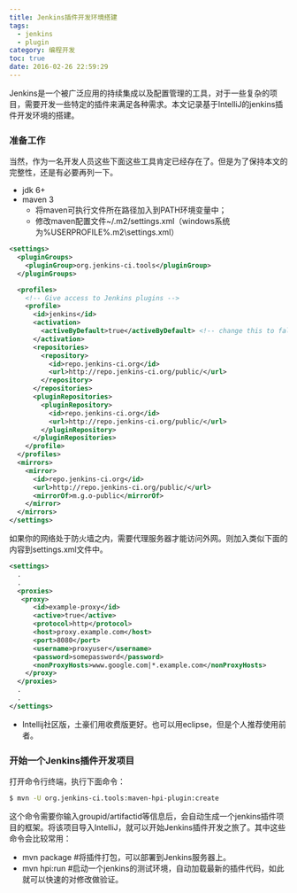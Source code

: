 ```yaml
---
title: Jenkins插件开发环境搭建
tags:
  - jenkins
  - plugin
category: 编程开发
toc: true
date: 2016-02-26 22:59:29
---
```


Jenkins是一个被广泛应用的持续集成以及配置管理的工具，对于一些复杂的项目，需要开发一些特定的插件来满足各种需求。本文记录基于IntelliJ的jenkins插件开发环境的搭建。

### 准备工作
当然，作为一名开发人员这些下面这些工具肯定已经存在了。但是为了保持本文的完整性，还是有必要再列一下。
- jdk 6+
- maven 3
  - 将maven可执行文件所在路径加入到PATH环境变量中；
  - 修改maven配置文件~/.m2/settings.xml（windows系统为%USERPROFILE%\.m2\settings.xml）

``` xml
<settings>
  <pluginGroups>
    <pluginGroup>org.jenkins-ci.tools</pluginGroup>
  </pluginGroups>

  <profiles>
    <!-- Give access to Jenkins plugins -->
    <profile>
      <id>jenkins</id>
      <activation>
        <activeByDefault>true</activeByDefault> <!-- change this to false, if you don't like to have it on per default -->
      </activation>
      <repositories>
        <repository>
          <id>repo.jenkins-ci.org</id>
          <url>http://repo.jenkins-ci.org/public/</url>
        </repository>
      </repositories>
      <pluginRepositories>
        <pluginRepository>
          <id>repo.jenkins-ci.org</id>
          <url>http://repo.jenkins-ci.org/public/</url>
        </pluginRepository>
      </pluginRepositories>
    </profile>
  </profiles>
  <mirrors>
    <mirror>
      <id>repo.jenkins-ci.org</id>
      <url>http://repo.jenkins-ci.org/public/</url>
      <mirrorOf>m.g.o-public</mirrorOf>
    </mirror>
  </mirrors>
</settings>
```
如果你的网络处于防火墙之内，需要代理服务器才能访问外网。则加入类似下面的内容到settings.xml文件中。
``` xml
<settings>
  .
  .
  <proxies>
   <proxy>
      <id>example-proxy</id>
      <active>true</active>
      <protocol>http</protocol>
      <host>proxy.example.com</host>
      <port>8080</port>
      <username>proxyuser</username>
      <password>somepassword</password>
      <nonProxyHosts>www.google.com|*.example.com</nonProxyHosts>
    </proxy>
  </proxies>
  .
  .
</settings>
```
- Intellij社区版，土豪们用收费版更好。也可以用eclipse，但是个人推荐使用前者。

### 开始一个Jenkins插件开发项目

打开命令行终端，执行下面命令：
``` bash
$ mvn -U org.jenkins-ci.tools:maven-hpi-plugin:create
```
这个命令需要你输入groupid/artifactid等信息后，会自动生成一个jenkins插件项目的框架。将该项目导入IntelliJ，就可以开始Jenkins插件开发之旅了。其中这些命令会比较常用：
- mvn package #将插件打包，可以部署到Jenkins服务器上。
- mvn hpi:run #启动一个jenkins的测试环境，自动加载最新的插件代码，如此就可以快速的对修改做验证。







